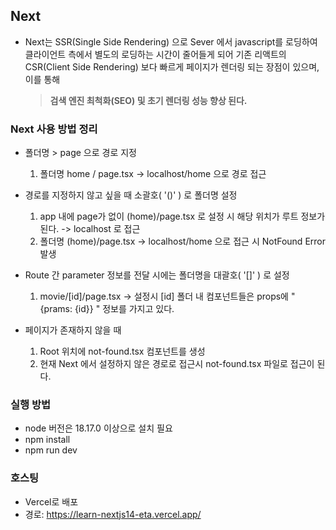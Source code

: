 ## Next

- Next는 SSR(Single Side Rendering) 으로 Sever 에서 javascript를 로딩하여 클라이언트 측에서 별도의 로딩하는 시간이 줄어들게 되어 기존 리액트의 CSR(Client Side Rendering) 보다 빠르게 페이지가 렌더링 되는 장점이 있으며, 이를 통해

  > **검색 엔진 최척화(SEO) 및 초기 렌더링 성능 향상 된다.**

### Next 사용 방법 정리

- 폴더명 > page 으로 경로 지정

  1. 폴더명 home / page.tsx -> localhost/home 으로 경로 접근

- 경로를 지정하지 않고 싶을 때 소괄호( '()' ) 로 폴더명 설정

  1. app 내에 page가 없이 (home)/page.tsx 로 설정 시 해당 위치가 루트 정보가 된다.
     -> localhost 로 접근
  2. 폴더명 (home)/page.tsx -> localhost/home 으로 접근 시 NotFound Error 발생

- Route 간 parameter 정보를 전달 시에는 폴더명을 대괄호( '[]' ) 로 설정

  1.  movie/[id]/page.tsx -> 설정시 [id] 폴더 내 컴포넌트들은 props에
      " {prams: {id}} " 정보를 가지고 있다.

- 페이지가 존재하지 않을 때
  1.  Root 위치에 not-found.tsx 컴포넌트를 생성
  2.  현재 Next 에서 설정하지 않은 경로로 접근시 not-found.tsx 파일로 접근이 된다.

### 실행 방법

- node 버전은 18.17.0 이상으로 설치 필요
- npm install
- npm run dev

### 호스팅

- Vercel로 배포
- 경로: https://learn-nextjs14-eta.vercel.app/
